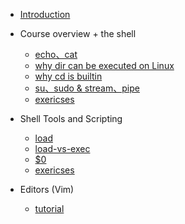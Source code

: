 - [Introduction](/)

- Course overview + the shell
  - [echo、cat](/docs/1-Shell/echo-cat.md)
  - [why dir can be executed on Linux](/docs/1-Shell/why-dir-can-be-execute-on-linux.md)
  - [why cd is builtin](/docs/1-Shell/why-cd-is-builtin.md)
  - [su、sudo & stream、pipe](/docs/1-Shell/su-sudo-stream-pipe.md)
  - [exericses](/docs/1-Shell/exericses.md)

- Shell Tools and Scripting
  - [load](/docs/2-ShellScript-Tools/load.md)
  - [load-vs-exec](/docs/2-ShellScript-Tools/load-vs-exec.md)
  - [$0](/docs/2-ShellScript-Tools/dollar-0.md)
  - [exericses](/docs/2-ShellScript-Tools/exericses.md)

- Editors (Vim)
  - [tutorial](/docs/3-Vim/vim-tutorial.md)

